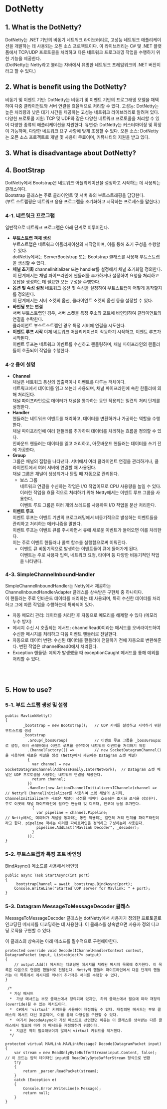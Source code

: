 # DotNetty

## 1. What is the DotNetty?
DotNetty는 .NET 기반의 비동기 네트워크 라이브러리로, 고성능 네트워크 애플리케이션을 개발하는 데 사용되는 오픈 소스 프로젝트이다. 이 라이브러리는 C# 및 .NET 플랫폼에서 TCP/UDP 프로토콜을 처리하고 다른 네트워크 프로그래밍 작업을 수행하기 위한 기능을 제공한다.  
(DotNetty는 Netty라고 불리는 자바에서 유명한 네트워크 프레임워크의 .NET 버전이라고 할 수 있다.)

## 2. What is benefit using the DotNetty?
비동기 및 이벤트 기반: DotNetty는 비동기 및 이벤트 기반의 프로그래밍 모델을 채택하여 다중 클라이언트와 서버 연결을 효율적으로 처리할 수 있다.
고성능: DotNetty는 높은 처리량과 낮은 대기 시간을 제공하는 고성능 네트워크 라이브러리로 알려져 있다.
다양한 프로토콜 지원: TCP 및 UDP와 같은 다양한 네트워크 프로토콜을 처리할 수 있어 다양한 종류의 애플리케이션을 지원한다.
유연성: DotNetty는 커스터마이징 및 확장이 가능하며, 다양한 네트워크 요구 사항에 맞게 조정할 수 있다.
오픈 소스: DotNetty는 오픈 소스 프로젝트로 개발 및 사용이 무료이며, 커뮤니티의 지원을 받고 있다.

## 3. What is disadvantage about DotNetty?

## 4. BootStrap
DotNetty에서 Bootstrap은 네트워크 어플리케이션을 설정하고 시작하는 데 사용되는 클래스이다.  
Bootstrap 클래스는 주로 클라이언트 및 서버 측의 부트스트래핑을 담당한다.  
(부트 스트랩핑은 네트워크 응용 프로그램을 초기화하고 시작하는 프로세스를 말한다.)


### 4-1. 네트워크 프로그램
일반적으로 네트워크 프로그램은 아래 단계로 이루어진다. 
- **부트스트랩 객체 생성**  
    부트스트랩은 네트워크 어플리케이션의 시작점이며, 이를 통해 초기 구성을 수행할 수 있다.  
    dotNetty에서는 ServerBootstrap 또는 Bootstrap 클래스를 사용해 부트스트랩을 생성할 수 있다. 
- **채널 초기화**
    channelInitializer 또는 handler를 설정해서 채널 초기화럴 정의한다.  
    이 단계에서는 채널 파이프라인에 핸들러를 추가하거나 설정하여 요청을 처리하고 응답을 생성하는데 필요한 모든 구성을 수행한다.
- **옵션 및 속성 설정**
    네트워크 옵션 및 속성을 설정하여 부트스트랩이 어떻게 동작할지를 정의한다.  
    이 단계에서는 서버 소켓의 옵션, 클라이언트 소켓의 옵션 등을 설정할 수 있다.
- **바인딩 또는 연결**  
    서버 부트스트랩인 경우, 서버 소켓을 특정 주소와 포트에 바인딩하여 클라이언트의 연결을 수락한다.  
    클라이언트 부스트스트랩인 경우 특정 서버에 연결을 시도한다.  
- **이벤트 루프 시작**
    이제 네트워크 어플리케이션이 작동하기 시작하고, 이벤트 루프가 시작된다.  
    이벤트 루프는 네트워크 이벤트를 수신하고 핸들링하며, 채널 파이프라인의 핸들러들이 호출되어 작업을 수행한다. 

### 4-2 용어 설명 
- **Channel**  
    채널은 네트워크 통신의 입출력이나 이벤트를 다루는 객체이다.  
    네트워크에서 데이터를 읽고 쓰는데 사용되며, 채널 파이프라인에 속한 한들러에 의해 처리된다.  
    채널 파이프라인으로 데이터가 채널을 통과하는 동안 적용되는 일련의 처리 단계를 설정한다.
- **Handler**  
    핸들러는 네트워크 이벤트를 처리하고, 데이터를 변환하거나 가공하는 역할을 수행한다.  
    채널 파이프라인에 여러 핸들러를 추가하여 데이터를 처리하는 흐름을 정의할 수 있다.  
    인바운드 핸들러는 데이터를 읽고 처리하고, 아웃바운드 핸들러는 데이터를 쓰기 전에 가공한다.
- **Group**  
    그룹은 채널의 집합을 나타낸다. 서버에서 여러 클라이언트 연결을 관리하거나, 클라이언트에서 여러 서버에 연결할 때 사용된다.  
    채널 그룹은 채널이 생성되거나 닫힐 때 자동으로 관리된다.
  - 보스 그룹  
      네트워크 연결을 수신하는 작업은 I/O 작업이므로 CPU 사용량을 높일 수 있다.  
      이러한 작업을 효율 적으로 처리하기 위해 Netty에서는 이벤트 루프 그룹을 사용한다.  
      이벤트 루프 그룹은 여러 개의 쓰레드를 사용하여 I/O 작업을 분산 처리한다.
- **이벤트 루프**  
    이벤트 루프는 이벤트 기반의 프로그래밍에서 비동기적으로 발생하는 이벤트들을 관리하고 처리하는 메커니즘을 말한다.  
    이벤트 루프는 이벤트 큐를 주시하면서 큐에 새로운 이벤트가 들어오면 이를 처리한다.  
    이는 주로 이벤트 핸들러나 콜백 함수를 실행함으로써 이뤄진다.
  - 이벤트 큐
      비동기적으로 발생하는 이벤트들이 큐에 들어가게 된다.  
      이벤트는 주로 사용자 입력, 네트워크 요청, 타이머 등 다양한 비동기적인 작업을 나타낸다.

### 4-3. SimpleChannelInboundHandler
SimpleChannelInboundHandler는 Netty에서 제공하는 ChannelInboundHandlerAdapter 클래스를 상속받은 구현체 중 하나이다.    
이 핸들러는 주로 인바운드 데이터를 처리하는 데 사용되며, 특히 수신한 데이터를 처리하고 그에 따른 작업을 수행하는데 특화되어 있다.
- 자동 메모리 관리: 데이터를 처리한 후 자동으로 메모리를 해제할 수 있다 (메모리 누수 방지)
- 메시지 수신 시 호출되는 메서드: channelRead0이라는 메서드를 오버라이드하여 수신한 메시지를 처리하고 다음 이벤트 핸들러로 전달한다.
- 자동으로 데이터 변환: 수신된 데이터를 핸들러에 전달하기 전에 자동으로 변환해준다. 변환 작업은 channelRead0에서 처리된다.
- Exception 핸들링: 예외가 발생했을 때 exceptionCaught 메서드를 통해 예외를 처리할 수 있다.

<br>
<br>

## 5. How to use?

### 5-1. 부트 스트랩 생성 및 설정

    public MavlinkNetty() 
    {
            _bootstrap = new Bootstrap();   // UDP 서버를 설정하고 시작하기 위한 부트스트랩 생성
            _bootstrap            
              .Group(_bossGroup)            // 이벤트 루프 그룹을 _bossGroup으로 설정, 여러 쓰레드에서 이벤트 루프를 공유하여 네트워크 이벤트를 처리하기 위함
              .ChannelFactory(() =>         // new SocketDatagramChannel()을 사용하여 새로운 채널을 생성 (Netty에서 제공하는 Datagram 소켓 채널)
              {                                                           
                var channel = new SocketDatagramChannel(AddressFamily.InterNetwork);  // Datagram 소켓 채널은 UDP 프로토콜을 사용하는 네트워크 연결을 제공한다.
                return channel;
              })
              .Handler(new ActionChannelInitializer<IChannel>(channel =>              // Netty의 ChannelInitializer를 사용하여 소켓 채널의 초기화, ChannelInitializer는 새로운 채널이 생성될 때마다 호출되는 초기화 로직을 정의한다. 주로 이곳에 채널 파이프라인에 필요한 핸들러 및 디코더, 인코더 등을 추가한다. 
                {
                  var pipeline = channel.Pipeline;                                    // Netty에서는 데이터가 채널을 통과하는 동안 적용되는 일련의 처리 단계를 파이프라인이라고 한다. pipeline 객체는 이러한 파이프라인을 정의하고 구성하는데 사용된다.
                  pipeline.AddLast("Mavlink Decoder", _decoder);
                }
              ));
    }

### 5-2. 부트스트랩과 특정 포트 바인딩 
BindAsync() 메소드를 사용해서 바인딩 

    public async Task StartAsync(int port) 
    {
        _bootstrapChannel = await _bootstrap.BindAsync(port); 
        Console.WriteLine("Started UDP server for Mavlink: " + port);
    }

### 5-3. Datagram MessageToMessageDecoder<DatagramPacket> 클래스
MessageToMessageDecoder 클래스는 dotNetty에서 사용자가 정의한 프로토콜로 인코딩된 메시지를 디코딩하는 데 사용한다. 이 클래스를 상속받으면 사용자 정의 디코딩 로직을 구현할 수 있다.  

이 클래스의 상속자는 아래 메소드를 필수적으로 구현해야한다.

    protected override void Decode(IChannelHandlerContext context, DatagramPacket input, List<object?> output)
    {
        // output.Add() 메서드는 디코딩된 메시지를 처리된 메시지 목록에 추가한다. 이 목록은 다음으로 연결된 핸들러로 전달된다. Netty의 핸들러 파이프라인에서 다음 단계의 핸들러는 이 목록에서 메시지를 꺼내어 추가적은 처리를 수행할 수 있다.
    }

     /*
      * 가상 메서드
      *  가상 메서드는 부모 클래스에서 정의되어 있지만, 하위 클래스에서 필요에 따라 재정의(override)될 수 있는 메서드이다.
      *  C#에서 'virtual' 키워드를 사용하여 재정의될 수 있다. 재정의된 메서드는 부모 클래스의 메서드 대신 호출되며, 이를 통해 다형성을 구현할 수 있다.
      *  여기서 DecodeAsync가 가성 메소드로 선언했던 이유는 이 클래스를 생속받는 다른 클래스에서 필요에 따라 이 메서드를 재정의하기 위함이다.
      *  지금은 딱히 필요해보이지 않아서 virtual 키워드를 제거했다.
      */

    protected virtual MAVLink.MAVLinkMessage? Decode(DatagramPacket input) 
    {
        var stream = new ReadOnlyByteBufferStream(input.Content, false);        // 이 코드는 입력 데이터인 input를 ReadOnlyByteBufferStream 형식으로 변환
        try
        {
            return _parser.ReadPacket(stream);                                                      
        }
        catch (Exception e)
        {
            Console.Error.WriteLine(e.Message);                                                     
            return null;
        }
    }





